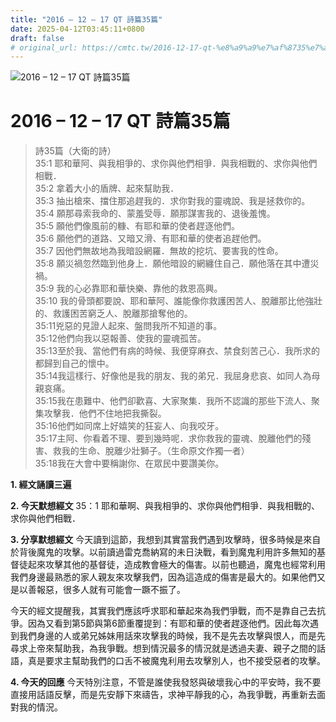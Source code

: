 ```yaml
---
title: "2016 – 12 – 17 QT 詩篇35篇"
date: 2025-04-12T03:45:11+0800
draft: false
# original_url: https://cmtc.tw/2016-12-17-qt-%e8%a9%a9%e7%af%8735%e7%af%87
---
```


![2016 – 12 – 17 QT 詩篇35篇](/images/qt.jpg   "2016 – 12 – 17 QT 詩篇35篇")

# 2016 – 12 – 17 QT 詩篇35篇

> 詩35篇（大衛的詩）  
> 35:1 耶和華阿、與我相爭的、求你與他們相爭．與我相戰的、求你與他們相戰．  
> 35:2 拿着大小的盾牌、起來幫助我．  
> 35:3 抽出槍來、擋住那追趕我的．求你對我的靈魂說、我是拯救你的。  
> 35:4 願那尋索我命的、蒙羞受辱．願那謀害我的、退後羞愧。  
> 35:5 願他們像風前的糠、有耶和華的使者趕逐他們。  
> 35:6 願他們的道路、又暗又滑、有耶和華的使者追趕他們。  
> 35:7 因他們無故地為我暗設網羅．無故的挖坑、要害我的性命。  
> 35:8 願災禍忽然臨到他身上．願他暗設的網纏住自己．願他落在其中遭災禍。  
> 35:9 我的心必靠耶和華快樂、靠他的救恩高興。  
> 35:10 我的骨頭都要說、耶和華阿、誰能像你救護困苦人、脫離那比他強壯的、救護困苦窮乏人、脫離那搶奪他的。  
> 35:11兇惡的見證人起來、盤問我所不知道的事。  
> 35:12他們向我以惡報善、使我的靈魂孤苦。  
> 35:13至於我、當他們有病的時候、我便穿麻衣、禁食刻苦己心．我所求的都歸到自己的懷中。  
> 35:14我這樣行、好像他是我的朋友、我的弟兄．我屈身悲哀、如同人為母親哀痛。  
> 35:15我在患難中、他們卻歡喜、大家聚集．我所不認識的那些下流人、聚集攻擊我．他們不住地把我撕裂。  
> 35:16他們如同席上好嬉笑的狂妄人、向我咬牙。  
> 35:17主阿、你看着不理、要到幾時呢．求你救我的靈魂、脫離他們的殘害、救我的生命、脫離少壯獅子。（生命原文作獨一者）  
> 35:18我在大會中要稱謝你、在眾民中要讚美你。

**1. 經文誦讀三遍**

**2.  今天默想經文**
35：1 耶和華啊、與我相爭的、求你與他們相爭．與我相戰的、求你與他們相戰．

**3. 分享默想經文**
今天讀到這節，我想到其實當我們遇到攻擊時，很多時候是來自於背後魔鬼的攻擊。以前讀過雷克喬納寫的未日決戰，看到魔鬼利用許多無知的基督徒起來攻擊其他的基督徒，造成教會極大的傷害。以前也聽過，魔鬼也經常利用我們身邊最熟悉的家人親友來攻擊我們，因為這造成的傷害是最大的。如果他們又是以善報惡，很多人就有可能會一蹶不振了。

今天的經文提醒我，其實我們應該呼求耶和華起來為我們爭戰，而不是靠自己去抗爭。因為又看到第5節與第6節重覆提到：有耶和華的使者趕逐他們。因此每次遇到我們身邊的人或弟兄姊妹用話來攻擊我的時候，我不是先去攻擊與恨人，而是先尋求上帝來幫助我，為我爭戰。想到情況最多的情況就是透過夫妻、親子之間的話語，真是要求主幫助我們的口舌不被魔鬼利用去攻擊別人，也不接受惡者的攻擊。

**4. 今天的回應**
今天特別注意，不管是誰使我發怒與破壞我心中的平安時，我不要直接用話語反擊，而是先安靜下來禱告，求神平靜我的心，為我爭戰，再重新去面對我的情況。
